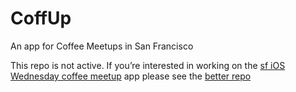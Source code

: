 # CoffUp
An app for Coffee Meetups in San Francisco

This repo is not active. If you’re interested in working on the [sf iOS Wednesday coffee meetup](http://coffeecoffeecoffee.coffee) app please see the [better repo](https://github.com/ThumbWorks/sf-ios) 

